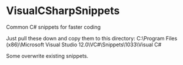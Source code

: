 # VisualCSharpSnippets
Common C# snippets for faster coding

Just pull these down and copy them to this directory: C:\Program Files (x86)\Microsoft Visual Studio 12.0\VC#\Snippets\1033\Visual C#

Some overwrite existing snippets.



